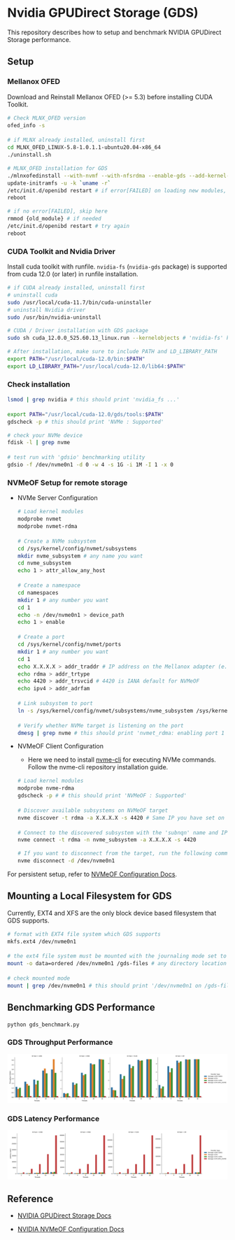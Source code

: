 # Nvidia GPUDirect Storage (GDS)

This repository describes how to setup and benchmark NVIDIA GPUDirect Storage performance.

## Setup

### Mellanox OFED

Download and Reinstall Mellanox OFED (>= 5.3) before installing CUDA Toolkit.
```bash
# Check MLNX_OFED version
ofed_info -s

# if MLNX already installed, uninstall first
cd MLNX_OFED_LINUX-5.8-1.0.1.1-ubuntu20.04-x86_64
./uninstall.sh
```

```bash
# MLNX_OFED installation for GDS
./mlnxofedinstall --with-nvmf --with-nfsrdma --enable-gds --add-kernel-support
update-initramfs -u -k `uname -r`
/etc/init.d/openibd restart # if error[FAILED] on loading new modules, try as below
reboot 
```
```bash
# if no error[FAILED], skip here
rmmod {old_module} # if needed
/etc/init.d/openibd restart # try again
reboot
```

### CUDA Toolkit and Nvidia Driver
Install cuda toolkit with runfile. `nvidia-fs` (`nvidia-gds` package)  is supported from cuda 12.0 (or later) in runfile installation.

```bash
# if CUDA already installed, uninstall first
# uninstall cuda
sudo /usr/local/cuda-11.7/bin/cuda-uninstaller
# uninstall Nvidia driver 
sudo /usr/bin/nvidia-uninstall
```

```bash
# CUDA / Driver installation with GDS package
sudo sh cuda_12.0.0_525.60.13_linux.run --kernelobjects # 'nvidia-fs' kernel object should be installed
```

```bash
# After installation, make sure to include PATH and LD_LIBRARY_PATH
export PATH="/usr/local/cuda-12.0/bin:$PATH"
export LD_LIBRARY_PATH="/usr/local/cuda-12.0/lib64:$PATH"
```

### Check installation

```bash
lsmod | grep nvidia # this should print 'nvidia_fs ...'

export PATH="/usr/local/cuda-12.0/gds/tools:$PATH"
gdscheck -p # this should print 'NVMe : Supported'
```

```bash
# check your NVMe device
fdisk -l | grep nvme

# test run with 'gdsio' benchmarking utility
gdsio -f /dev/nvme0n1 -d 0 -w 4 -s 1G -i 1M -I 1 -x 0
```

### NVMeOF Setup for remote storage
- NVMe Server Configuration

    ```bash
    # Load kernel modules
    modprobe nvmet
    modprobe nvmet-rdma

    # Create a NVMe subsystem
    cd /sys/kernel/config/nvmet/subsystems
    mkdir nvme_subsystem # any name you want
    cd nvme_subsystem
    echo 1 > attr_allow_any_host

    # Create a namespace
    cd namespaces
    mkdir 1 # any number you want
    cd 1
    echo -n /dev/nvme0n1 > device_path
    echo 1 > enable

    # Create a port
    cd /sys/kernel/config/nvmet/ports
    mkdir 1 # any number you want
    cd 1
    echo X.X.X.X > addr_traddr # IP address on the Mellanox adapter (e.g., InfiniBand)
    echo rdma > addr_trtype
    echo 4420 > addr_trsvcid # 4420 is IANA default for NVMeOF
    echo ipv4 > addr_adrfam

    # Link subsystem to port
    ln -s /sys/kernel/config/nvmet/subsystems/nvme_subsystem /sys/kernel/config/nvmet/ports/1/subsystems/nvme_subsystem

    # Verify whether NVMe target is listening on the port
    dmesg | grep nvme # this should print 'nvmet_rdma: enabling port 1 (X.X.X.X:4420)'
    ```

- NVMeOF Client Configuration
    - Here we need to install [nvme-cli](https://github.com/linux-nvme/nvme-cli) for executing NVMe commands. Follow the nvme-cli repository installation guide.

    ```bash
    # Load kernel modules
    modprobe nvme-rdma
    gdscheck -p # # this should print 'NVMeOF : Supported'
    
    # Discover available subsystems on NVMeOF target
    nvme discover -t rdma -a X.X.X.X -s 4420 # Same IP you have set on the NVMeOF Server
    
    # Connect to the discovered subsystem with the 'subnqn' name and IP you have set on the NVMeOF Server
    nvme connect -t rdma -n nvme_subsystem -a X.X.X.X -s 4420
    ```

    ```bash
    # If you want to disconnect from the target, run the following command
    nvme disconnect -d /dev/nvme0n1
    ```
    
For persistent setup, refer to [NVMeOF Configuration Docs](https://enterprise-support.nvidia.com/s/article/howto-configure-nvme-over-fabrics).

## Mounting a Local Filesystem for GDS
Currently, EXT4 and XFS are the only block device based filesystem that GDS supports.

```bash
# format with EXT4 file system which GDS supports
mkfs.ext4 /dev/nvme0n1

# the ext4 file system must be mounted with the journaling mode set to 'data=ordered'
mount -o data=ordered /dev/nvme0n1 /gds-files # any directory location you want to mount

# check mounted mode
mount | grep /dev/nvme0n1 # this should print '/dev/nvme0n1 on /gds-files type ext4 (rw,relatime,data=ordered)'
```


## Benchmarking GDS Performance

```bash
python gds_benchmark.py
```
### GDS Throughput Performance 
![GDS Throughput Performance](image/gds_plot_throughput.png)

### GDS Latency Performance 
![GDS Latency Performance](image/gds_plot_latency.png)

## Reference

- [NVIDIA GPUDirect Storage Docs](https://docs.nvidia.com/gpudirect-storage/index.html)

- [NVIDIA NVMeOF Configuration Docs](https://enterprise-support.nvidia.com/s/article/howto-configure-nvme-over-fabrics)